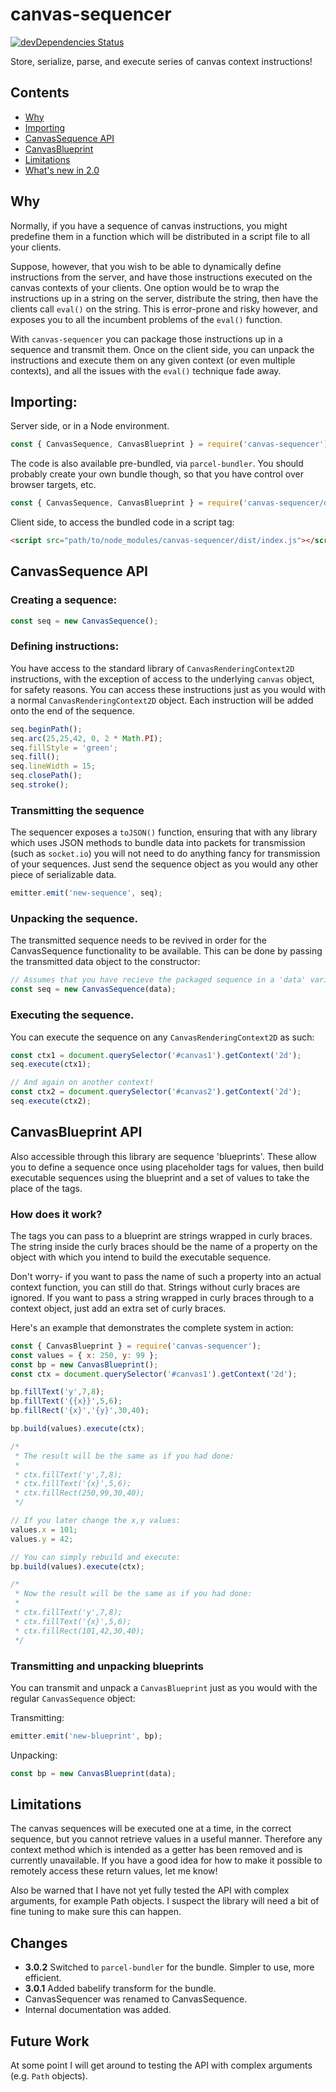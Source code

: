 # canvas-sequencer

[![devDependencies Status](
https://david-dm.org/mvanderkamp/canvas-sequencer/dev-status.svg)
](https://david-dm.org/mvanderkamp/canvas-sequencer?type=dev)

Store, serialize, parse, and execute series of canvas context instructions!

## Contents

* [Why](#why)
* [Importing](#importing)
* [CanvasSequence API](#canvassequence-api)
* [CanvasBlueprint](#canvasblueprint-api)
* [Limitations](#limitations)
* [What's new in 2.0](#changes)

## Why

Normally, if you have a sequence of canvas instructions, you might predefine
them in a function which will be distributed in a script file to all your
clients. 

Suppose, however, that you wish to be able to dynamically define instructions
from the server, and have those instructions executed on the canvas contexts of
your clients. One option would be to wrap the instructions up in a string on the
server, distribute the string, then have the clients call `eval()` on the
string.  This is error-prone and risky however, and exposes you to all the
incumbent problems of the `eval()` function.

With `canvas-sequencer` you can package those instructions up in a sequence and
transmit them. Once on the client side, you can unpack the instructions and
execute them on any given context (or even multiple contexts), and all the
issues with the `eval()` technique fade away.

## Importing:

Server side, or in a Node environment.

```javascript
const { CanvasSequence, CanvasBlueprint } = require('canvas-sequencer');
```

The code is also available pre-bundled, via `parcel-bundler`. You should
probably create your own bundle though, so that you have control over browser
targets, etc.

```javascript
const { CanvasSequence, CanvasBlueprint } = require('canvas-sequencer/dist');
```

Client side, to access the bundled code in a script tag:

```html
<script src="path/to/node_modules/canvas-sequencer/dist/index.js"></script>
```

## CanvasSequence API

### Creating a sequence:

```javascript
const seq = new CanvasSequence();
```

### Defining instructions:

You have access to the standard library of `CanvasRenderingContext2D`
instructions, with the exception of access to the underlying `canvas` object,
for safety reasons. You can access these instructions just as you would with a
normal `CanvasRenderingContext2D` object. Each instruction will be added onto
the end of the sequence.

```javascript
seq.beginPath();
seq.arc(25,25,42, 0, 2 * Math.PI);
seq.fillStyle = 'green';
seq.fill();
seq.lineWidth = 15;
seq.closePath();
seq.stroke();
```

### Transmitting the sequence

The sequencer exposes a `toJSON()` function, ensuring that with any library
which uses JSON methods to bundle data into packets for transmission (such as
`socket.io`) you will not need to do anything fancy for transmission of your
sequences. Just send the sequence object as you would any other piece of
serializable data.

```javascript
emitter.emit('new-sequence', seq);
```

### Unpacking the sequence.

The transmitted sequence needs to be revived in order for the CanvasSequence
functionality to be available. This can be done by passing the transmitted data
object to the constructor:

```javascript
// Assumes that you have recieve the packaged sequence in a 'data' variable.
const seq = new CanvasSequence(data);
```

### Executing the sequence.

You can execute the sequence on any `CanvasRenderingContext2D` as such:

```javascript
const ctx1 = document.querySelector('#canvas1').getContext('2d');
seq.execute(ctx1);

// And again on another context!
const ctx2 = document.querySelector('#canvas2').getContext('2d');
seq.execute(ctx2);
```

## CanvasBlueprint API

Also accessible through this library are sequence 'blueprints'. These allow you
to define a sequence once using placeholder tags for values, then build
executable sequences using the blueprint and a set of values to take the place
of the tags.

### How does it work?

The tags you can pass to a blueprint are strings wrapped in curly braces. The
string inside the curly braces should be the name of a property on the object
with which you intend to build the executable sequence.

Don't worry- if you want to pass the name of such a property into an actual
context function, you can still do that. Strings without curly braces are
ignored. If you want to pass a string wrapped in curly braces through to a
context object, just add an extra set of curly braces.

Here's an example that demonstrates the complete system in action:

```javascript
const { CanvasBlueprint } = require('canvas-sequencer');
const values = { x: 250, y: 99 };
const bp = new CanvasBlueprint();
const ctx = document.querySelector('#canvas1').getContext('2d');

bp.fillText('y',7,8);           
bp.fillText('{{x}}',5,6);       
bp.fillRect('{x}','{y}',30,40); 

bp.build(values).execute(ctx);

/*
 * The result will be the same as if you had done:
 * 
 * ctx.fillText('y',7,8);
 * ctx.fillText('{x}',5,6);
 * ctx.fillRect(250,99,30,40);
 */

// If you later change the x,y values:
values.x = 101;
values.y = 42;

// You can simply rebuild and execute:
bp.build(values).execute(ctx);

/*
 * Now the result will be the same as if you had done:
 * 
 * ctx.fillText('y',7,8);
 * ctx.fillText('{x}',5,6);
 * ctx.fillRect(101,42,30,40);
 */
```  

### Transmitting and unpacking blueprints

You can transmit and unpack a `CanvasBlueprint` just as you would with the
regular `CanvasSequence` object:

Transmitting:

```javascript
emitter.emit('new-blueprint', bp); 
```

Unpacking:

```javascript
const bp = new CanvasBlueprint(data); 
```

## Limitations

The canvas sequences will be executed one at a time, in the correct sequence,
but you cannot retrieve values in a useful manner. Therefore any context method
which is intended as a getter has been removed and is currently unavailable. If
you have a good idea for how to make it possible to remotely access these return
values, let me know!

Also be warned that I have not yet fully tested the API with complex arguments,
for example Path objects. I suspect the library will need a bit of fine tuning
to make sure this can happen.

## Changes

- __3.0.2__ Switched to `parcel-bundler` for the bundle. Simpler to use, more
  efficient.
- __3.0.1__ Added babelify transform for the bundle.
- CanvasSequencer was renamed to CanvasSequence.
- Internal documentation was added.

## Future Work

At some point I will get around to testing the API with complex arguments (e.g.
`Path` objects). 

